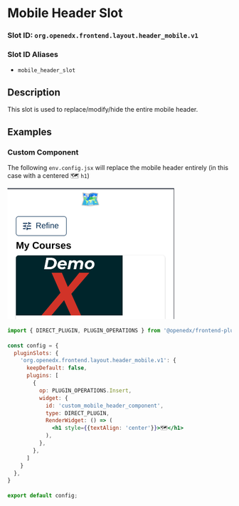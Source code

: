 # Mobile Header Slot

### Slot ID: `org.openedx.frontend.layout.header_mobile.v1`

### Slot ID Aliases
* `mobile_header_slot`

## Description

This slot is used to replace/modify/hide the entire mobile header.

## Examples

### Custom Component

The following `env.config.jsx` will replace the mobile header entirely (in this case with a centered 🗺️ `h1`)

![Screenshot of custom component](./images/mobile_header_custom_component.png)

```jsx
import { DIRECT_PLUGIN, PLUGIN_OPERATIONS } from '@openedx/frontend-plugin-framework';

const config = {
  pluginSlots: {
    'org.openedx.frontend.layout.header_mobile.v1': {
      keepDefault: false,
      plugins: [
        {
          op: PLUGIN_OPERATIONS.Insert,
          widget: {
            id: 'custom_mobile_header_component',
            type: DIRECT_PLUGIN,
            RenderWidget: () => (
              <h1 style={{textAlign: 'center'}}>🗺️</h1>
            ),
          },
        },
      ]
    }
  },
}

export default config;
```